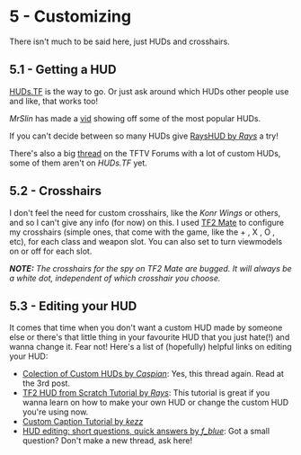 # 5 - Customizing

There isn't much to be said here, just HUDs and crosshairs.

## 5.1 - Getting a HUD

[HUDs.TF](http://huds.tf/ "HUDs TF") is the way to go. Or just ask around which HUDs other people use and like, that works too!

_MrSlin_ has made a [vid](https://youtu.be/7lTpJu79T-4 "TF2 - How to Pick a HUD - Finding One that Suits Your Needs by MrSlin") showing off some of the most popular HUDs.

If you can't decide between so many HUDs give    [RaysHUD by _Rays_](https://github.com/raysfire/rayshud "RaysHUD GitHub repo") a try!

There's also a big [thread](http://www.teamfortress.tv/post/681/collection-of-custom-huds#1 "Collection of Custom HUDs - TFTV") on the TFTV Forums with a lot of custom HUDs, some of them aren't on _HUDs.TF_ yet.

## 5.2 - Crosshairs

I don't feel the need for custom crosshairs, like the _Konr Wings_ or others, and so I can't give any info (for now) on this.
I used [TF2 Mate](http://clugu.com/tf2mate/ "TF2 Mate by compton") to configure my crosshairs (simple ones, that come with the game, like the + , X , O , etc), for each class and weapon slot. You can also set to turn viewmodels on or off for each slot.

_**NOTE:** The crosshairs for the spy on TF2 Mate are bugged. It will always be a white dot, independent of which crosshair you choose._

## 5.3 - Editing your HUD

It comes that time when you don't want a custom HUD made by someone else or there's that little thing in your favourite HUD that you just hate(!) and wanna change it. Fear not! Here's a list of (hopefully) helpful links on editing your HUD:
* [Colection of Custom HUDs by _Caspian_](http://www.teamfortress.tv/post/681/collection-of-custom-huds#3 "Collection of Custom HUDs by _Caspian_ - TFTV"): Yes, this thread again. Read at the 3rd post.
* [TF2 HUD from Scratch Tutorial by _Rays_](http://www.teamfortress.tv/16421/tf2-hud-from-scratch-tutorials "TF2 HUD from Scratch by _Rays_ - TFTV"): This tutorial is great if you wanna learn on how to make your own HUD or change the custom HUD you're using now.
* [Custom Caption Tutorial by _kezz_](http://www.teamfortress.tv/8335/custom-caption-tutorial "Custom Caption Tutorial by _kezz_ - TFTV")
* [HUD editing: short questions, quick answers by *f_blue*](http://www.teamfortress.tv/19073/hud-editing-short-questions-quick-answers "HUD Editing: Short Questions, Quick Answers by *f_blue* - TFTV"): Got a small question? Don't make a new thread, ask here!

